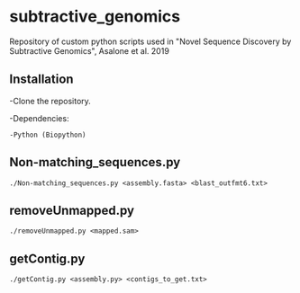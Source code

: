 # subtractive_genomics
Repository of custom python scripts used in "Novel Sequence Discovery by Subtractive Genomics", Asalone et al. 2019


## Installation

-Clone the repository.

-Dependencies:
	
	-Python (Biopython)


## Non-matching_sequences.py

`./Non-matching_sequences.py <assembly.fasta> <blast_outfmt6.txt>`


## removeUnmapped.py

`./removeUnmapped.py <mapped.sam>`


## getContig.py

`./getContig.py <assembly.py> <contigs_to_get.txt>`

